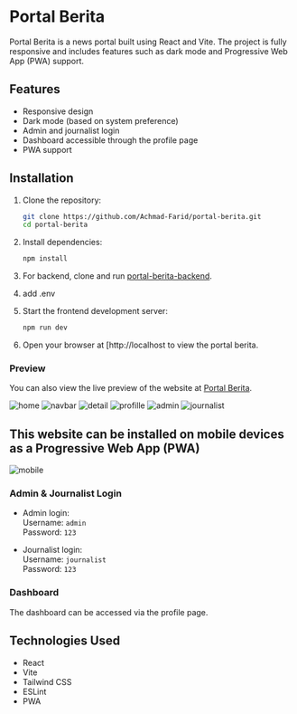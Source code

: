 # Portal Berita

Portal Berita is a news portal built using React and Vite. The project is fully responsive and includes features such as dark mode and Progressive Web App (PWA) support.

## Features

- Responsive design
- Dark mode (based on system preference)
- Admin and journalist login
- Dashboard accessible through the profile page
- PWA support

## Installation

1. Clone the repository:

   ```bash
   git clone https://github.com/Achmad-Farid/portal-berita.git
   cd portal-berita
   ```

2. Install dependencies:

   ```bash
   npm install
   ```

3. For backend, clone and run [portal-berita-backend](https://github.com/Achmad-Farid/portal-berita-backend).
4. add .env

5. Start the frontend development server:

   ```bash
   npm run dev
   ```

6. Open your browser at [http://localhost to view the portal berita.

### Preview

You can also view the live preview of the website at [Portal Berita](https://portal-berita-wh1t.vercel.app/).

![home](./public/home.png)
![navbar](./public/navbar.png)
![detail](./public/detail.png)
![profille](./public/profile.png)
![admin](./public/adminDashboard.png)
![journalist](./public/journalistDashboard.png)

## This website can be installed on mobile devices as a Progressive Web App (PWA)
![mobile](./public/mobile.jpg)

### Admin & Journalist Login

- Admin login:  
  Username: `admin`  
  Password: `123`

- Journalist login:  
  Username: `journalist`  
  Password: `123`

### Dashboard

The dashboard can be accessed via the profile page.

## Technologies Used

- React
- Vite
- Tailwind CSS
- ESLint
- PWA
